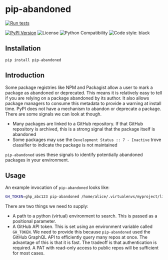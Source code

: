 # pip-abandoned

[![Run tests](https://github.com/chris48s/pip-abandoned/actions/workflows/test.yml/badge.svg?branch=main)](https://github.com/chris48s/pip-abandoned/actions/workflows/test.yml)
<!-- TODO: codecov badge -->
[![PyPI Version](https://img.shields.io/pypi/v/pip-abandoned.svg)](https://pypi.org/project/pip-abandoned/)
![License](https://img.shields.io/pypi/l/pip-abandoned.svg)
![Python Compatibility](https://img.shields.io/badge/dynamic/json?query=info.requires_python&label=python&url=https%3A%2F%2Fpypi.org%2Fpypi%2Fpip-abandoned%2Fjson)
![Code style: black](https://img.shields.io/badge/code%20style-black-000000.svg)



## Installation

```
pip install pip-abandoned
```

## Introduction

Some package registries like NPM and Packagist allow a user to mark a package as abandoned or deprecated. This means it is relatively easy to tell if you are relying on a package abandoned by its author. It also allows package managers to consume this metadata to provide a warning at install time. PyPI does not have a mechanism to abandon or deprecate a package. There are some signals we can look at though.

- Many packages are linked to a GitHub repository. If that GitHub repository is archived, this is a strong signal that the package itself is abandoned
- Some packages may use the `Development Status :: 7 - Inactive` trove classifier to indicate the package is not maintained

`pip-abandoned` uses these signals to identify potentially abandoned packages in your environment.

## Usage

An example invocation of `pip-abandoned` looks like:

```bash
GH_TOKEN=ghp_abc123 pip-abandoned /home/alice/.virtualenvs/myproject/lib/python3.10/site-packages
```

There are two things we need to supply:

- A path to a python (virtual) environment to search. This is passed as a positional parameter.
- A GitHub API token. This is set using an environment variable called `GH_TOKEN`. We need to provide this because `pip-abandoned` used the GitHub GraphQL API to efficiently query many repos at once. The advantage of this is that it is fast. The tradeoff is that authentication is required. A PAT with read-only access to public repos will be sufficient for most cases.
